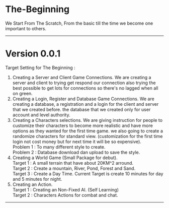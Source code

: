 # The-Beginning
We Start From The Scratch, From the basic till the time we become one important to others.

---

# Version 0.0.1
Target Setting for The Beginning :
1. Creating a Server and Client Game Connections.
    We are creating a server and client to trying get respond our connection also trying the best possible to get lots for connections so there's no lagged when all on green.
2. Creating a Login, Register and Database Game Connections.
    We are creating a database, a registration and a login for the client and server that we created before. the database that we created only for user account and level authority.
4. Creating a Characters selections.
    We are giving instruction for people to customize their characters to become more realistic and have more options as they wanted for the first time game. we also going to create a randomize characters for standard view. (customization for the first time login not cost money but for next time it will be so expensive).
    <br/>Problem 1 : To many different style to create.
    <br/>Problem 2 : Database download dan upload to save the style.
5. Creating a World Game (Small Package for debut).
    <br/>Target 1    : A small terrain that have about 20KM^2 arround.
    <br/>Target 2    : Create a mountain, River, Pond, Forest and Sand.
    <br/>Target 3    : Create a Day Time. Current Target is create 10 minutes for day and 5 minutes for night.
6. Creating an Action.
    <br/>Target 1    : Creating an Non-Fixed AI. (Self Learning)
    <br/>Target 2    : Characters Actions for combat and chat.
---

